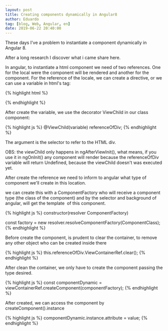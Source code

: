 ```yaml
---
layout: post
title: Creating components dynamically in Angular8
author: Eduardo
tag: [blog, Web, Angular, en]
date: 2019-06-22 20:40:00
---
```


These days I've a problem to instantiate a component dynamically in Angular 8.

After a long research I discover what i came share here.

In angular, to instantiate a html component we need of two references. One for the local were the component will be rendered and another for the component. For the reference of the locale, we can create a directive, or we can use a variable in html's tag:

{% highlight html %}
<div #variable> </div>
{% endhighlight %}

After create the variable, we use the decorator ViewChild in our class component:

{% highlight js %}
@ViewChild(variable) referenceOfDiv;
{% endhighlight %}

The argument is the selector to refer to the HTML div.

OBS: the viewChild only happens in ngAfterViewInit(), what means, if you use it in ngOnInit() any component will render because the referenceOfDiv variable will return Undefined, because the viewChild doesn't was executed yet.

After create the reference we need to inform to angular what type of component we'll create in this location.

we can create this with a ComponentFactory who will receive a component type (the class of the component) and by the selector and background of angular, will get the template&nbsp; of this component.

{% highlight js %}
constructor(resolver ComponentFactory)

const factory = new resolver.resolveComponentFactory(ComponentClass);
{% endhighlight %}

Before create the component, is prudent to clear the container, to remove any other object who can be created inside there

{% highlight js %}
this.referenceOfDiv.ViewContainerRef.clear();
{% endhighlight %}

After clean the container, we only have to create the component passing the type desired.

{% highlight js %}
const componentDynamic = viewContainerRef.createComponent(componentFactory);
{% endhighlight %}

After created, we can access the component by createComponent().instance

{% highlight js %}
componentDynamic.instance.attribute = value;
{% endhighlight %}